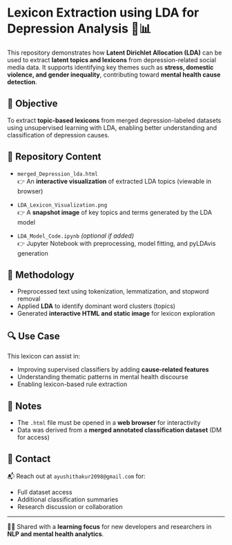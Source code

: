 # Lexicon Extraction using LDA for Depression Analysis 🧠📊

This repository demonstrates how **Latent Dirichlet Allocation (LDA)** can be used to extract **latent topics and lexicons** from depression-related social media data. It supports identifying key themes such as **stress, domestic violence, and gender inequality**, contributing toward **mental health cause detection**.

## 🎯 Objective

To extract **topic-based lexicons** from merged depression-labeled datasets using unsupervised learning with LDA, enabling better understanding and classification of depression causes.

## 🧪 Repository Content

- `merged_Depression_lda.html`  
  👉 An **interactive visualization** of extracted LDA topics (viewable in browser)

- `LDA_Lexicon_Visualization.png`  
  👉 A **snapshot image** of key topics and terms generated by the LDA model

- `LDA_Model_Code.ipynb` *(optional if added)*  
  👉 Jupyter Notebook with preprocessing, model fitting, and pyLDAvis generation

## 🧠 Methodology

- Preprocessed text using tokenization, lemmatization, and stopword removal  
- Applied **LDA** to identify dominant word clusters (topics)  
- Generated **interactive HTML and static image** for lexicon exploration

## 🔍 Use Case

This lexicon can assist in:
- Improving supervised classifiers by adding **cause-related features**
- Understanding thematic patterns in mental health discourse
- Enabling lexicon-based rule extraction

## 📎 Notes

- The `.html` file must be opened in a **web browser** for interactivity  
- Data was derived from a **merged annotated classification dataset** (DM for access)

## 📩 Contact

📬 Reach out at `ayushithakur2098@gmail.com` for:
- Full dataset access  
- Additional classification summaries  
- Research discussion or collaboration

---

🧑‍🎓 Shared with a **learning focus** for new developers and researchers in **NLP and mental health analytics**.
